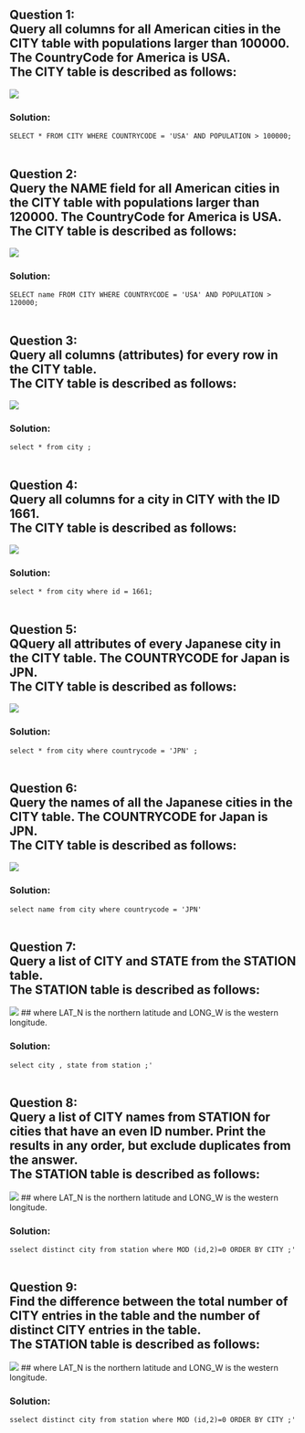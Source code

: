 ## Question 1: <br>Query all columns for all American cities in the CITY table with populations larger than 100000. The CountryCode for America is USA. <br>The CITY table is described as follows:
<img src="https://s3.amazonaws.com/hr-challenge-images/8137/1449729804-f21d187d0f-CITY.jpg">

### Solution:
```SELECT * FROM CITY WHERE COUNTRYCODE = 'USA' AND POPULATION > 100000;```
<br>
<br>
## Question 2: <br>Query the NAME field for all American cities in the CITY table with populations larger than 120000. The CountryCode for America is USA.<br>The CITY table is described as follows:
<img src="https://s3.amazonaws.com/hr-challenge-images/8137/1449729804-f21d187d0f-CITY.jpg">

### Solution:
```SELECT name FROM CITY WHERE COUNTRYCODE = 'USA' AND POPULATION > 120000;```
<br>
<br>
## Question 3: <br>Query all columns (attributes) for every row in the CITY table. <br>The CITY table is described as follows:
<img src="https://s3.amazonaws.com/hr-challenge-images/8137/1449729804-f21d187d0f-CITY.jpg">

### Solution:
```select * from city ;```
<br>
<br>
## Question 4: <br>Query all columns for a city in CITY with the ID 1661. <br>The CITY table is described as follows:
<img src="https://s3.amazonaws.com/hr-challenge-images/8137/1449729804-f21d187d0f-CITY.jpg">

### Solution:
```select * from city where id = 1661;```
<br>
<br>
## Question 5: <br>QQuery all attributes of every Japanese city in the CITY table. The COUNTRYCODE for Japan is JPN. <br>The CITY table is described as follows:
<img src="https://s3.amazonaws.com/hr-challenge-images/8137/1449729804-f21d187d0f-CITY.jpg">

### Solution:
```select * from city where countrycode = 'JPN' ;```
<br>
<br>
## Question 6: <br>Query the names of all the Japanese cities in the CITY table. The COUNTRYCODE for Japan is JPN. <br>The CITY table is described as follows:
<img src="https://s3.amazonaws.com/hr-challenge-images/8137/1449729804-f21d187d0f-CITY.jpg">

### Solution:
```select name from city where countrycode = 'JPN'```
<br>
<br>
## Question 7: <br>Query a list of CITY and STATE from the STATION table. <br>The STATION table is described as follows:
<img src="https://s3.amazonaws.com/hr-challenge-images/9336/1449345840-5f0a551030-Station.jpg">
## where LAT_N is the northern latitude and LONG_W is the western longitude.

### Solution:
```select city , state from station ;'```
<br>
<br>
## Question 8: <br>Query a list of CITY names from STATION for cities that have an even ID number. Print the results in any order, but exclude duplicates from the answer. <br>The STATION table is described as follows:
<img src="https://s3.amazonaws.com/hr-challenge-images/9336/1449345840-5f0a551030-Station.jpg">
## where LAT_N is the northern latitude and LONG_W is the western longitude.

### Solution:
```sselect distinct city from station where MOD (id,2)=0 ORDER BY CITY ;'```
<br>
<br>
## Question 9: <br>Find the difference between the total number of CITY entries in the table and the number of distinct CITY entries in the table. <br>The STATION table is described as follows:
<img src="https://s3.amazonaws.com/hr-challenge-images/9336/1449345840-5f0a551030-Station.jpg">
## where LAT_N is the northern latitude and LONG_W is the western longitude.

### Solution:
```sselect distinct city from station where MOD (id,2)=0 ORDER BY CITY ;'```
